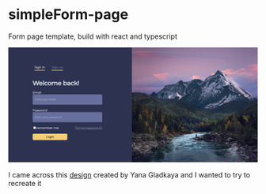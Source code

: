 # simpleForm-page
Form page template, build with react and typescript

![screenshot: page view with form ](/public/screenshot.png)

I came across this [design](https://www.behance.net/gallery/114734803/Registration-form-UI-Design/modules/655055169https://www.behance.net/gallery/114734803/Registration-form-UI-Design/modules/655055169) created by Yana Gladkaya and I wanted to try to recreate it
